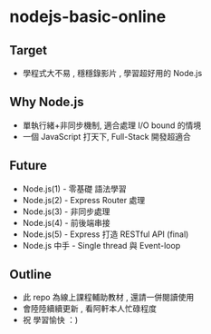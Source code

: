 # nodejs-basic-online

## Target
   - 學程式大不易 , 穩穩錄影片 , 學習超好用的 Node.js 

## Why Node.js
   - 單執行緒+非同步機制, 適合處理 I/O bound 的情境
   - 一個 JavaScript 打天下, Full-Stack 開發超適合

## Future
   - Node.js(1)  - 零基礎 語法學習
   - Node.js(2)  - Express Router 處理
   - Node.js(3)  - 非同步處理
   - Node.js(4)  - 前後端串接
   - Node.js(5)  - Express 打造 RESTful API (final)
   - Node.js 中手 - Single thread 與 Event-loop  

## Outline 
   - 此 repo 為線上課程輔助教材 , 還請一併閱讀使用
   - 會陸陸續續更新 , 看阿軒本人忙碌程度
   - 祝 學習愉快 ：)
   